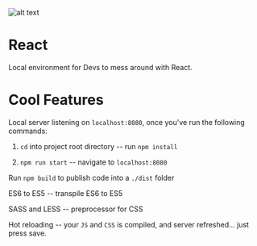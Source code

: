 

![alt text](https://media.giphy.com/media/113ZcqZZZH9AZy/giphy.gif)


# React

Local environment for Devs to mess around with React.

# Cool Features

Local server listening on `localhost:8080`, once you've run the following commands:

  1. `cd` into project root directory -- run `npm install`
  
  2. `npm run start` -- navigate to `localhost:8080`

  Run `npm build` to publish code into a `./dist` folder

  ES6 to ES5 -- transpile ES6 to ES5
  
  SASS and LESS -- preprocessor for CSS
  
  Hot reloading -- your `JS` and `CSS` is compiled, and server refreshed... just press save.
